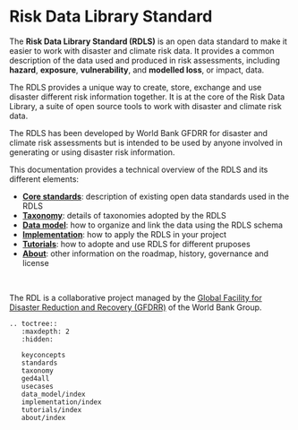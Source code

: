 <!-- https://hackmd.io/bdFuvXOfTXWzyHS44r1VXQ?both -->

# Risk Data Library Standard

The **Risk Data Library Standard (RDLS)** is an open data standard to make it easier to work with disaster and climate risk data. It provides a common description of the data used and produced in risk assessments, including **hazard**, **exposure**, **vulnerability**, and **modelled loss**, or impact, data.

The RDLS provides a unique way to create, store, exchange and use disaster different risk information together. It is at the core of the Risk Data Library, a suite of open source tools to work with disaster and climate risk data.

The RDLS has been developed by World Bank GFDRR for disaster and climate risk assessments but is intended to be used by anyone involved in generating or using disaster risk information.

This documentation provides a technical overview of the RDLS and its different elements:

- [**Core standards**](standards.md): description of existing open data standards used in the RDLS
- [**Taxonomy**](taxonomy.md): details of taxonomies adopted by the RDLS
- [**Data model**](data_model/index.md): how to organize and link the data using the RDLS schema
- [**Implementation**](implementation/index.md): how to apply the RDLS in your project
- [**Tutorials**](tutorials/index.md): how to adopte and use RDLS for different pruposes
- [**About**](about/index.md): other information on the roadmap, history, governance and license

<br/>

The RDL is a collaborative project managed by the [Global Facility for Disaster Reduction and Recovery (GFDRR)](https://www.gfdrr.org/) of the World Bank Group.

```{eval-rst}
.. toctree::
   :maxdepth: 2
   :hidden:

   keyconcepts
   standards
   taxonomy
   ged4all
   usecases
   data_model/index
   implementation/index
   tutorials/index
   about/index

```

